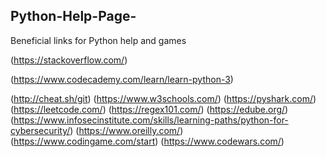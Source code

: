 ## Python-Help-Page-
Beneficial links for Python help and games

(https://stackoverflow.com/)

(https://www.codecademy.com/learn/learn-python-3)

(http://cheat.sh/git)
(https://www.w3schools.com/)
(https://pyshark.com/)
(https://leetcode.com/)
(https://regex101.com/)
(https://edube.org/)
(https://www.infosecinstitute.com/skills/learning-paths/python-for-cybersecurity/)
(https://www.oreilly.com/)
(https://www.codingame.com/start)
(https://www.codewars.com/)

